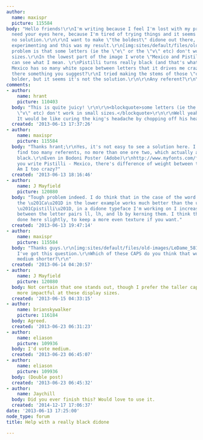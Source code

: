 ```yaml
---
author:
  name: maxispr
  picture: 115584
body: "Hello friends!\r\nI'm writing because I feel I'm lost with my project.\r\nI
  need your eyes here, because I'm tired of trying things and it seems this font has
  no solution.\r\n\r\nI want to make \"the boldest\" didone out there, so I started
  experimenting and this was my result.\r\n[img:sites/default/files/old-images/help_boldest_5629.png]\r\n\r\nThe
  problem is that some letters (ie the \"e\" or the \"v\" etc) don't work in small
  sizes.\r\nIn the lowest part of the image I wrote \"Mexico and Pistilli\" So you
  can see what I mean. \r\nPistilli turns really black (and that's what I want) but
  Mexico has so many white space between letters that it drives me crazy.\r\n\r\nIs
  there something you suggest?\r\nI tried making the stems of those \"open\" letters
  bolder, but it seems it's not the solution.\r\n\r\nAny referent?\r\n\r\nThanks!\r\nMax"
comments:
- author:
    name: hrant
    picture: 110403
  body: "This is quite juicy! \r\n\r\n<blockquote>some letters (ie the \"e\" or the
    \"v\" etc) don't work in small sizes.</blockquote>\r\n\r\nWell yeah.\r\nThe \"solution\"?
    It would be like curing the king's headache by chopping off his head.\r\n\r\nhhp\r\n"
  created: '2013-06-13 17:37:26'
- author:
    name: maxispr
    picture: 115584
  body: "Thanks hrant;\r\nYes, it's not easy to see a solution here. I also can't
    find too many referents, no more than one ore two, which actually are not this
    black.\r\nEven in Bodoni Poster (Adobe)\r\nhttp://www.myfonts.com/fonts/adobe/bodoni-poster/\r\nIf
    you write Pistilli - Mexico, there's difference of weight between the words...
    Am I too crazy?"
  created: '2013-06-13 18:16:46'
- author:
    name: J Mayfield
    picture: 120880
  body: "Tough problem indeed. I do think that in the case of the word \u201Cbeautiful\u201D,
    the \u201Ca\u201D in the lower example works much better than the upper. \r\nWith
    \u201Cpistilli\u201D, in a didone typeface I'm working on I increased the spacing
    between the letter pairs ll, lh, and lb by kerning them. I think that could be
    done here slightly, to keep a more even texture if you want."
  created: '2013-06-13 19:47:14'
- author:
    name: maxispr
    picture: 115584
  body: "Thanks guys.\r\n[img:sites/default/files/old-images/LeDame_5816.png]\r\n\r\nNow
    I've got this question.\r\nWhich of these CAPS do you think that work better?\r\ntaller
    medium shorter?\r\n"
  created: '2013-06-14 04:20:57'
- author:
    name: J Mayfield
    picture: 120880
  body: Not certain that one stands out, though I prefer the taller caps. They seem
    more impactful at these display sizes.
  created: '2013-06-15 04:33:15'
- author:
    name: brianskywalker
    picture: 116184
  body: Agreed.
  created: '2013-06-23 06:31:23'
- author:
    name: eliason
    picture: 109936
  body: I'd vote medium.
  created: '2013-06-23 06:45:07'
- author:
    name: eliason
    picture: 109936
  body: (Double post)
  created: '2013-06-23 06:45:32'
- author:
    name: Jaychill
  body: Did you ever finish this? Would love to use it.
  created: '2014-12-17 17:06:37'
date: '2013-06-13 17:25:00'
node_type: forum
title: Help with a really black didone

---
```

